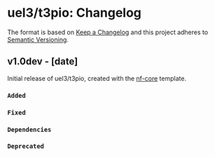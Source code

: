 # uel3/t3pio: Changelog

The format is based on [Keep a Changelog](https://keepachangelog.com/en/1.0.0/)
and this project adheres to [Semantic Versioning](https://semver.org/spec/v2.0.0.html).

## v1.0dev - [date]

Initial release of uel3/t3pio, created with the [nf-core](https://nf-co.re/) template.

### `Added`

### `Fixed`

### `Dependencies`

### `Deprecated`
